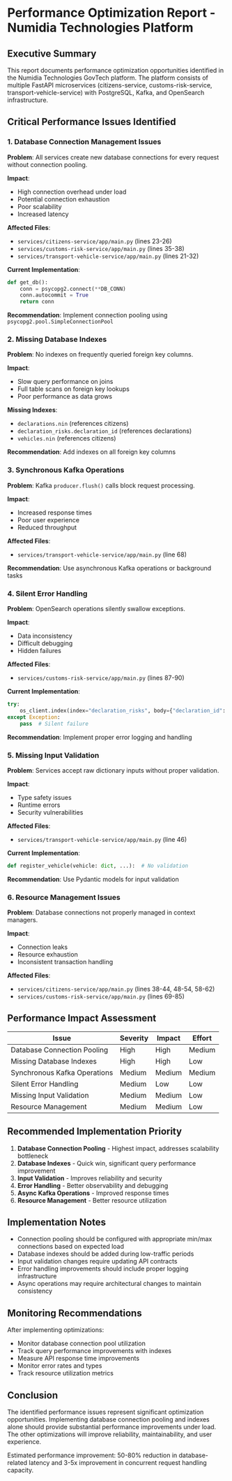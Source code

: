 # Performance Optimization Report - Numidia Technologies Platform

## Executive Summary

This report documents performance optimization opportunities identified in the Numidia Technologies GovTech platform. The platform consists of multiple FastAPI microservices (citizens-service, customs-risk-service, transport-vehicle-service) with PostgreSQL, Kafka, and OpenSearch infrastructure.

## Critical Performance Issues Identified

### 1. Database Connection Management Issues

**Problem**: All services create new database connections for every request without connection pooling.

**Impact**: 
- High connection overhead under load
- Potential connection exhaustion
- Poor scalability
- Increased latency

**Affected Files**:
- `services/citizens-service/app/main.py` (lines 23-26)
- `services/customs-risk-service/app/main.py` (lines 35-38)
- `services/transport-vehicle-service/app/main.py` (lines 21-32)

**Current Implementation**:
```python
def get_db():
    conn = psycopg2.connect(**DB_CONN)
    conn.autocommit = True
    return conn
```

**Recommendation**: Implement connection pooling using `psycopg2.pool.SimpleConnectionPool`

### 2. Missing Database Indexes

**Problem**: No indexes on frequently queried foreign key columns.

**Impact**:
- Slow query performance on joins
- Full table scans on foreign key lookups
- Poor performance as data grows

**Missing Indexes**:
- `declarations.nin` (references citizens)
- `declaration_risks.declaration_id` (references declarations)
- `vehicles.nin` (references citizens)

**Recommendation**: Add indexes on all foreign key columns

### 3. Synchronous Kafka Operations

**Problem**: Kafka `producer.flush()` calls block request processing.

**Impact**:
- Increased response times
- Poor user experience
- Reduced throughput

**Affected Files**:
- `services/transport-vehicle-service/app/main.py` (line 68)

**Recommendation**: Use asynchronous Kafka operations or background tasks

### 4. Silent Error Handling

**Problem**: OpenSearch operations silently swallow exceptions.

**Impact**:
- Data inconsistency
- Difficult debugging
- Hidden failures

**Affected Files**:
- `services/customs-risk-service/app/main.py` (lines 87-90)

**Current Implementation**:
```python
try:
    os_client.index(index="declaration_risks", body={"declaration_id": decl_id, **risk})
except Exception:
    pass  # Silent failure
```

**Recommendation**: Implement proper error logging and handling

### 5. Missing Input Validation

**Problem**: Services accept raw dictionary inputs without proper validation.

**Impact**:
- Type safety issues
- Runtime errors
- Security vulnerabilities

**Affected Files**:
- `services/transport-vehicle-service/app/main.py` (line 46)

**Current Implementation**:
```python
def register_vehicle(vehicle: dict, ...):  # No validation
```

**Recommendation**: Use Pydantic models for input validation

### 6. Resource Management Issues

**Problem**: Database connections not properly managed in context managers.

**Impact**:
- Connection leaks
- Resource exhaustion
- Inconsistent transaction handling

**Affected Files**:
- `services/citizens-service/app/main.py` (lines 38-44, 48-54, 58-62)
- `services/customs-risk-service/app/main.py` (lines 69-85)

## Performance Impact Assessment

| Issue | Severity | Impact | Effort |
|-------|----------|---------|---------|
| Database Connection Pooling | High | High | Medium |
| Missing Database Indexes | High | High | Low |
| Synchronous Kafka Operations | Medium | Medium | Medium |
| Silent Error Handling | Medium | Low | Low |
| Missing Input Validation | Medium | Medium | Low |
| Resource Management | Medium | Medium | Low |

## Recommended Implementation Priority

1. **Database Connection Pooling** - Highest impact, addresses scalability bottleneck
2. **Database Indexes** - Quick win, significant query performance improvement
3. **Input Validation** - Improves reliability and security
4. **Error Handling** - Better observability and debugging
5. **Async Kafka Operations** - Improved response times
6. **Resource Management** - Better resource utilization

## Implementation Notes

- Connection pooling should be configured with appropriate min/max connections based on expected load
- Database indexes should be added during low-traffic periods
- Input validation changes require updating API contracts
- Error handling improvements should include proper logging infrastructure
- Async operations may require architectural changes to maintain consistency

## Monitoring Recommendations

After implementing optimizations:
- Monitor database connection pool utilization
- Track query performance improvements with indexes
- Measure API response time improvements
- Monitor error rates and types
- Track resource utilization metrics

## Conclusion

The identified performance issues represent significant optimization opportunities. Implementing database connection pooling and indexes alone should provide substantial performance improvements under load. The other optimizations will improve reliability, maintainability, and user experience.

Estimated performance improvement: 50-80% reduction in database-related latency and 3-5x improvement in concurrent request handling capacity.
